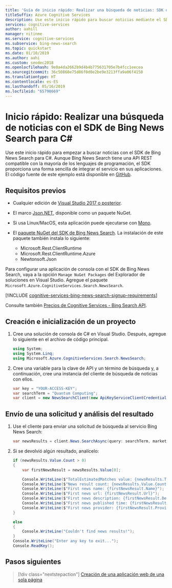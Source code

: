 ```yaml
---
title: 'Guía de inicio rápido: Realizar una búsqueda de noticias: SDK de Bing News Search para C#'
titleSuffix: Azure Cognitive Services
description: Use este inicio rápido para buscar noticias mediante el SDK de Bing News Search para C# y procesar la respuesta.
services: cognitive-services
author: aahill
manager: nitinme
ms.service: cognitive-services
ms.subservice: bing-news-search
ms.topic: quickstart
ms.date: 01/10/2019
ms.author: aahi
ms.custom: seodec2018
ms.openlocfilehash: 9e0a4da2662b9d4b4b775631705e7b4fcc1eecea
ms.sourcegitcommit: 36c50860e75d86f0d0e2be9e3213ffa9a06f4150
ms.translationtype: HT
ms.contentlocale: es-ES
ms.lasthandoff: 05/16/2019
ms.locfileid: "65798669"
---
```

# <a name="quickstart-perform-a-news-search-with-the-bing-news-search-sdk-for-c"></a>Inicio rápido: Realizar una búsqueda de noticias con el SDK de Bing News Search para C#

Use este inicio rápido para empezar a buscar noticias con el SDK de Bing News Search para C#. Aunque Bing News Search tiene una API REST compatible con la mayoría de los lenguajes de programación, el SDK proporciona una forma sencilla de integrar el servicio en sus aplicaciones. El código fuente de este ejemplo está disponible en [GitHub](https://github.com/Azure-Samples/cognitive-services-dotnet-sdk-samples/tree/master/BingSearchv7/BingNewsSearch).

## <a name="prerequisites"></a>Requisitos previos

* Cualquier edición de [Visual Studio 2017 o posterior](https://www.visualstudio.com/downloads/).
* El marco [Json.NET](https://www.newtonsoft.com/json), disponible como un paquete NuGet.
* Si usa Linux/MacOS, esta aplicación puede ejecutarse con [Mono](https://www.mono-project.com/).

* El [paquete NuGet del SDK de Bing News Search](https://www.nuget.org/packages/Microsoft.Azure.CognitiveServices.Search.NewsSearch/1.2.0). La instalación de este paquete también instala lo siguiente:
    * Microsoft.Rest.ClientRuntime
    * Microsoft.Rest.ClientRuntime.Azure
    * Newtonsoft.Json

Para configurar una aplicación de consola con el SDK de Bing News Search, vaya a la opción `Manage NuGet Packages` del Explorador de soluciones en Visual Studio.  Agregue el paquete `Microsoft.Azure.CognitiveServices.Search.NewsSearch`.

[!INCLUDE [cognitive-services-bing-news-search-signup-requirements](../../../includes/cognitive-services-bing-news-search-signup-requirements.md)]

Consulte también [Precios de Cognitive Services - Bing Search API](https://azure.microsoft.com/pricing/details/cognitive-services/search-api/).

## <a name="create-and-initialize-a-project"></a>Creación e inicialización de un proyecto

1. Cree una solución de consola de C# en Visual Studio. Después, agregue lo siguiente en el archivo de código principal.
    
    ```csharp
    using System;
    using System.Linq;
    using Microsoft.Azure.CognitiveServices.Search.NewsSearch;
    ```

2. Cree una variable para la clave de API y un término de búsqueda y, a continuación, cree una instancia del cliente de búsqueda de noticias con ellos.

    ```csharp
    var key = "YOUR-ACCESS-KEY";
    var searchTerm = "Quantum Computing";
    var client = new NewsSearchClient(new ApiKeyServiceClientCredentials(key));
    ```

## <a name="send-a-request-and-parse-the-result"></a>Envío de una solicitud y análisis del resultado

1. Use el cliente para enviar una solicitud de búsqueda al servicio Bing News Search:
    ```csharp
    var newsResults = client.News.SearchAsync(query: searchTerm, market: "en-us", count: 10).Result;
    ```

2. Si se devolvió algún resultado, analícelo:

    ```csharp
    if (newsResults.Value.Count > 0)
    {
        var firstNewsResult = newsResults.Value[0];
    
        Console.WriteLine($"TotalEstimatedMatches value: {newsResults.TotalEstimatedMatches}");
        Console.WriteLine($"News result count: {newsResults.Value.Count}");
        Console.WriteLine($"First news name: {firstNewsResult.Name}");
        Console.WriteLine($"First news url: {firstNewsResult.Url}");
        Console.WriteLine($"First news description: {firstNewsResult.Description}");
        Console.WriteLine($"First news published time: {firstNewsResult.DatePublished}");
        Console.WriteLine($"First news provider: {firstNewsResult.Provider[0].Name}");
    }
    
    else
    {
        Console.WriteLine("Couldn't find news results!");
    }
    Console.WriteLine("Enter any key to exit...");
    Console.ReadKey();
    ```

## <a name="next-steps"></a>Pasos siguientes

> [!div class="nextstepaction"]
> [Creación de una aplicación web de una sola página](tutorial-bing-news-search-single-page-app.md)
